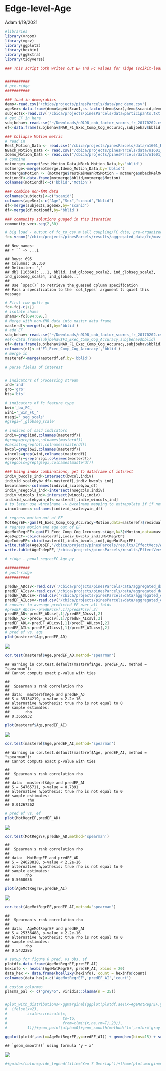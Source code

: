 Edge-level-Age
================
Adam
1/19/2021

``` r
#libraries
library(vroom)
library(mgcv)
library(ggplot2)
library(hexbin)
library(ggExtra)
library(tidyverse)
```

``` r
### This script both writes out EF and FC values for ridge (scikit-learn), and reads the resulting predictions back in for visualization


###########
# pre-ridge
###########
```

``` r
### load in demograhics
demo<-read.csv('/cbica/projects/pinesParcels/data/pnc_demo.csv')
ageSex<-data.frame(demo$ageAtScan1,as.factor(demo$sex),demo$scanid,demo$bblid)
subjects<-read.csv('/cbica/projects/pinesParcels/data/participants.txt',header = F)
# get EF in here
subjbehav<-read.csv("~/Downloads/n9498_cnb_factor_scores_fr_20170202.csv")
ef<-data.frame(subjbehav$NAR_F1_Exec_Comp_Cog_Accuracy,subjbehav$bblid)

### Collapse Motion metric 
# read in
Rest_Motion_Data <- read.csv("/cbica/projects/pinesParcels/data/n1601_RestQAData_20170714.csv")
NBack_Motion_Data <- read.csv("/cbica/projects/pinesParcels/data/n1601_NBACKQAData_20181001.csv")
Idemo_Motion_Data <- read.csv("/cbica/projects/pinesParcels/data/n1601_idemo_FinalQA_092817.csv")
# combine
motmerge<-merge(Rest_Motion_Data,NBack_Motion_Data,by='bblid')
motmerge<-merge(motmerge,Idemo_Motion_Data,by='bblid')
motmerge$Motion <- (motmerge$restRelMeanRMSMotion + motmerge$nbackRelMeanRMSMotion + motmerge$idemoRelMeanRMSMotion)/3;
motiondf<-data.frame(motmerge$bblid,motmerge$Motion)
colnames(motiondf)<-c('bblid','Motion')

### combine non-fMR data
colnames(subjects)<-c("scanid")
colnames(ageSex)<-c("Age","Sex","scanid","bblid")
df<-merge(subjects,ageSex,by="scanid")
df<-merge(df,motiondf,by='bblid')

### community solutions guaged in this iteration
community_vec<-seq(2,30)

# big load - output of fc_to_csv.m (all coupling/FC data, pre-organized)
fc<-vroom('/cbica/projects/pinesParcels/results/aggregated_data/fc/master_fcfeats_rounded.csv')
```

    ## New names:
    ## * `` -> ...1

    ## Rows: 695
    ## Columns: 16,360
    ## Delimiter: ","
    ## dbl [16360]: ...1, bblid, ind_globseg_scale2, ind_globseg_scale3, ind_globseg_scale4, ind_globse...
    ## 
    ## Use `spec()` to retrieve the guessed column specification
    ## Pass a specification to the `col_types` argument to quiet this message

``` r
# First row gotta go
fc<-fc[-c(1)]
# isolate shams
shams<-fc[694:695,]
# Merge with non-fMR data into master data frame
masterdf<-merge(fc,df,by='bblid')
# add EF
subjbehav<-read.csv("~/Downloads/n9498_cnb_factor_scores_fr_20170202.csv")
#ef<-data.frame(subjbehav$F1_Exec_Comp_Cog_Accuracy,subjbehav$bblid)
ef<-data.frame(subjbehav$NAR_F1_Exec_Comp_Cog_Accuracy,subjbehav$bblid)
colnames(ef)<-c('F1_Exec_Comp_Cog_Accuracy','bblid')
# merge in
masteref<-merge(masterdf,ef,by='bblid')
```

``` r
# parse fields of interest 


# indicators of processing stream
ind='ind'
gro='gro'
bts='bts'

# indicators of fc feature type
bwi='_bw_FC_'
wini='_win_FC_'
nsegi='_seg_scale'
#gsegi='_globseg_scale'

# indices of said indicators
indiv=grep(ind,colnames(masterdf))
#group=grep(gro,colnames(masterdf))
#basists=grep(bts,colnames(masterdf))
bwcol=grep(bwi,colnames(masterdf))
wincols=grep(wini,colnames(masterdf))
nsegcols=grep(nsegi,colnames(masterdf))
#gsegcols=grep(gsegi,colnames(masterdf))

### Using index combinations, get to dataframe of interest
indiv_bwcols_ind<-intersect(bwcol,indiv)
individ_scalebybw_df<-masterdf[,indiv_bwcols_ind]
bwcolnames<-colnames(individ_scalebybw_df)
indiv_nsegcols_ind<-intersect(nsegcols,indiv)
indiv_wincols_ind<-intersect(wincols,indiv)
individ_scalebywin_df<-masterdf[,indiv_wincols_ind]
# to later use wincolname -> bwcolname mapping to extrapolate if if network is unimodal or transmodal along bwcol indices
wincolnames<-colnames(individ_scalebywin_df)
```

``` r
# regress motion out of EF
MotRegrEF<-gam(F1_Exec_Comp_Cog_Accuracy~Motion,data=masteref)$residuals
# regress motion and age out of EF
AgeMotRegrEF<-gam(F1_Exec_Comp_Cog_Accuracy~s(Age,k=3)+Motion,data=masteref)$residuals
AgeDepEF<-cbind(masterdf[,indiv_bwcols_ind],MotRegrEF)
AgeIndepEF<-cbind(masterdf[,indiv_bwcols_ind],AgeMotRegrEF)
write.table(AgeDepEF,'/cbica/projects/pinesParcels/results/EffectVecs/AgeDepEF',sep=',', col.names = F,quote = F,row.names=F)
write.table(AgeIndepEF,'/cbica/projects/pinesParcels/results/EffectVecs/AgeIndepEF',sep=',', col.names = F,quote = F,row.names=F)
```

``` r
# ridge - penal_regresFC_Age.py 
```

``` r
###########
# post-ridge
###########
```

``` r
predEF_ADcsv<-read.csv('/cbica/projects/pinesParcels/data/aggregated_data/SubjPreds_AD.csv',header=F)
predEF_AIcsv<-read.csv('/cbica/projects/pinesParcels/data/aggregated_data/SubjPreds_AI.csv',header=F)
predEF_ADLcsv<-read.csv('/cbica/projects/pinesParcels/data/aggregated_data/SubjPreds_ADL.csv',header=F)
predEF_AILcsv<-read.csv('/cbica/projects/pinesParcels/data/aggregated_data/SubjPreds_AIL.csv',header=F)
# convert to average predicted EF over all folds
#predEF_ADcsv<-predEFcsv[,1]/predEFcsv[,2]
predEF_AD<-predEF_ADcsv[,1]/predEF_ADcsv[,2]
predEF_AI<-predEF_AIcsv[,1]/predEF_AIcsv[,2]
predEF_ADL<-predEF_ADLcsv[,1]/predEF_ADLcsv[,2]
predEF_AIL<-predEF_AILcsv[,1]/predEF_AILcsv[,2]
# pred ef vs. age
plot(masteref$Age,predEF_AD)
```

![](Edge-level-EF_files/figure-markdown_github/unnamed-chunk-8-1.png)

``` r
cor.test(masteref$Age,predEF_AD,method='spearman')
```

    ## Warning in cor.test.default(masteref$Age, predEF_AD, method = "spearman"):
    ## Cannot compute exact p-value with ties

    ## 
    ##  Spearman's rank correlation rho
    ## 
    ## data:  masteref$Age and predEF_AD
    ## S = 35134219, p-value < 2.2e-16
    ## alternative hypothesis: true rho is not equal to 0
    ## sample estimates:
    ##       rho 
    ## 0.3665932

``` r
plot(masteref$Age,predEF_AI)
```

![](Edge-level-EF_files/figure-markdown_github/unnamed-chunk-8-2.png)

``` r
cor.test(masteref$Age,predEF_AI,method='spearman')
```

    ## Warning in cor.test.default(masteref$Age, predEF_AI, method = "spearman"):
    ## Cannot compute exact p-value with ties

    ## 
    ##  Spearman's rank correlation rho
    ## 
    ## data:  masteref$Age and predEF_AI
    ## S = 54765711, p-value = 0.7391
    ## alternative hypothesis: true rho is not equal to 0
    ## sample estimates:
    ##        rho 
    ## 0.01267262

``` r
# pred ef vs. ef
plot(MotRegrEF,predEF_AD)
```

![](Edge-level-EF_files/figure-markdown_github/unnamed-chunk-8-3.png)

``` r
cor.test(MotRegrEF,predEF_AD,method='spearman')
```

    ## 
    ##  Spearman's rank correlation rho
    ## 
    ## data:  MotRegrEF and predEF_AD
    ## S = 24028818, p-value < 2.2e-16
    ## alternative hypothesis: true rho is not equal to 0
    ## sample estimates:
    ##       rho 
    ## 0.5668036

``` r
plot(AgeMotRegrEF,predEF_AI)
```

![](Edge-level-EF_files/figure-markdown_github/unnamed-chunk-8-4.png)

``` r
cor.test(AgeMotRegrEF,predEF_AI,method='spearman')
```

    ## 
    ##  Spearman's rank correlation rho
    ## 
    ## data:  AgeMotRegrEF and predEF_AI
    ## S = 25336488, p-value < 2.2e-16
    ## alternative hypothesis: true rho is not equal to 0
    ## sample estimates:
    ##       rho 
    ## 0.5432286

``` r
# setup for figure 6 pred. vs obs. ef
plotdf<-data.frame(AgeMotRegrEF,predEF_AI)
hexinfo <- hexbin(AgeMotRegrEF, predEF_AI, xbins = 20)
data_hex <- data.frame(hcell2xy(hexinfo), count = hexinfo@count)
colnames(data_hex)<-c('AgeMotRegrEF','predEF_AI','count')

# custom colormap
plasma_pal <- c("grey45", viridis::plasma(n = 25))


#plot_with_distributions<-ggMarginal(ggplot(plotdf,aes(x=AgeMotRegrEF,y=predEF_AI)) + geom_hex(bins=15) + scale_fill_viridis_c(option='plasma',rescaler = function(x, to = c(0, 1), from = NULL) {
#  ifelse(x<23,
#         scales::rescale(x,
#                         to=to,
#                         from=c(min(x,na.rm=T),23)),
#         1)})+geom_point(alpha=0)+geom_smooth(method='lm',color='gray')+theme_classic(base_size=40)+th#eme(legend.position = "left") + xlab("Observed") + ylab("Predicted")+ggtitle('Executive Function'))
```

``` r
ggplot(plotdf,aes(x=AgeMotRegrEF,y=predEF_AI)) + geom_hex(bins=15) + scale_fill_gradientn(colors=plasma_pal)+geom_point(alpha=0)+geom_smooth(method='lm',color='black',size=4)+theme_classic(base_size=40)+theme(legend.position = "right") + xlab("Observed") + ylab("Predicted")+ggtitle('Executive Function')
```

    ## `geom_smooth()` using formula 'y ~ x'

![](Edge-level-EF_files/figure-markdown_github/unnamed-chunk-10-1.png)

``` r
#+guides(color=guide_legend(title="Yeo 7 Overlap"))+theme(plot.margin=margin(b=3,t=.1,l=.1,r=.1, unit='cm'), legend.position=c(.42,-.24),legend.direction = "horizontal",legend.title=element_text(size=30),legend.text=element_text(size=30))+geom_smooth(method='gam',formula = y~s(x,k=3),color='black')
```
